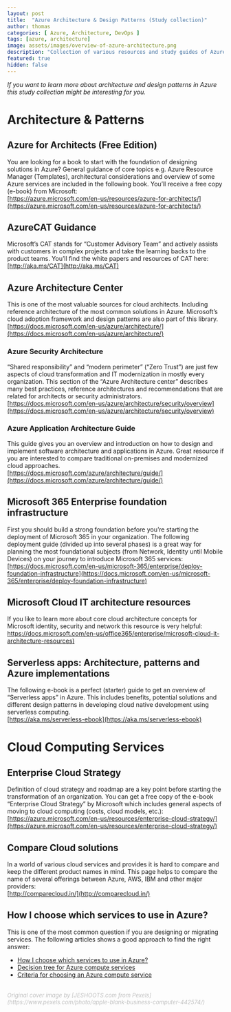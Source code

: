 ```yaml
---
layout: post
title:  "Azure Architecture & Design Patterns (Study collection)"
author: thomas
categories: [ Azure, Architecture, DevOps ]
tags: [azure, architecture]
image: assets/images/overview-of-azure-architecture.png
description: "Collection of various resources and study guides of Azure Architecture & Design Patterns."
featured: true
hidden: false
---
```


_If you want to learn more about architecture and design patterns in Azure this study collection might be interesting for you._

# Architecture & Patterns
## Azure for Architects (Free Edition)
You are looking for a book to start with the foundation of designing solutions in Azure? General guidance of core topics e.g. Azure Resource Manager (Templates), architectural considerations and overview of some Azure services are included in the following book.  You’ll receive a free copy (e-book) from Microsoft:  
 [https://azure.microsoft.com/en-us/resources/azure-for-architects/](https://azure.microsoft.com/en-us/resources/azure-for-architects/) 

## AzureCAT Guidance
Microsoft’s CAT stands for “Customer Advisory Team” and actively assists with customers in complex projects and take the learning backs to the product teams.
You’ll find the white papers and resources of CAT here:  
[http://aka.ms/CAT](http://aka.ms/CAT)

## Azure Architecture Center
This is one of the most valuable sources for cloud architects. Including reference architecture of the most common solutions in Azure. Microsoft’s cloud adoption framework and design patterns are also part of this library.  
[https://docs.microsoft.com/en-us/azure/architecture/](https://docs.microsoft.com/en-us/azure/architecture/)

### Azure Security Architecture
“Shared responsibility” and “modern perimeter” (“Zero Trust”) are just few aspects of cloud transformation and IT modernization in mostly every organization. This section of the “Azure Architecture center” describes many best practices, reference architectures and recommendations that are related for architects or security administrators.  
[https://docs.microsoft.com/en-us/azure/architecture/security/overview](https://docs.microsoft.com/en-us/azure/architecture/security/overview) 

### Azure Application Architecture Guide
This guide gives you an overview and introduction on how to design and implement software architecture and applications in Azure. Great resource if you are interested to compare traditional on-premises and modernized cloud approaches.  
[https://docs.microsoft.com/azure/architecture/guide/](https://docs.microsoft.com/azure/architecture/guide/) 

## Microsoft 365 Enterprise foundation infrastructure
First you should build a strong foundation before you’re starting the deployment of Microsoft 365 in your organization. The following deployment guide (divided up into several phases) is a great way for planning the most foundational subjects (from Network, Identity until Mobile Devices) on your journey to introduce Microsoft 365 services:  
[https://docs.microsoft.com/en-us/microsoft-365/enterprise/deploy-foundation-infrastructure](https://docs.microsoft.com/en-us/microsoft-365/enterprise/deploy-foundation-infrastructure)

## Microsoft Cloud IT architecture resources
If you like to learn more about core cloud architecture concepts for Microsoft identity, security and network this resource is very helpful:  
 [https://docs.microsoft.com/en-us/office365/enterprise/microsoft-cloud-it-architecture-resources)](https://docs.microsoft.com/en-us/office365/enterprise/microsoft-cloud-it-architecture-resources) 

## Serverless apps: Architecture, patterns and Azure implementations
The following e-book is a perfect (starter) guide to get an overview of “Serverless apps” in Azure. This includes benefits, potential solutions and different design patterns in developing cloud native development using serverless computing.  
[https://aka.ms/serverless-ebook](https://aka.ms/serverless-ebook) 

# Cloud Computing Services
## Enterprise Cloud Strategy
Definition of cloud strategy and roadmap are a key point before starting the transformation of an organization.
You can get a free copy of the e-book “Enterprise Cloud Strategy” by Microsoft which includes general aspects of moving to cloud computing (costs, cloud models, etc.):  
[https://azure.microsoft.com/en-us/resources/enterprise-cloud-strategy/](https://azure.microsoft.com/en-us/resources/enterprise-cloud-strategy/)

## Compare Cloud solutions
In a world of various cloud services and provides it is hard to compare and keep the different product names in mind.
This page helps to compare the name of several offerings between Azure, AWS, IBM and other major providers:  
 [http://comparecloud.in/](http://comparecloud.in/) 

## How I choose which services to use in Azure?
This is one of the most common question if you are designing or migrating services. The following articles shows a good approach to find the right answer:  
* [How I choose which services to use in Azure?](https://azure.microsoft.com/en-us/blog/how-i-choose-which-services-to-use-in-azure/)  
* [Decision tree for Azure compute services](https://docs.microsoft.com/en-us/azure/architecture/guide/technology-choices/compute-decision-tree)  
* [Criteria for choosing an Azure compute service](https://docs.microsoft.com/en-us/azure/architecture/guide/technology-choices/compute-comparison)  
<br>
<span style="color:silver;font-style:italic;font-size:small">Original cover image by [JESHOOTS.com from Pexels](https://www.pexels.com/photo/apple-blank-business-computer-442574/)</span>
